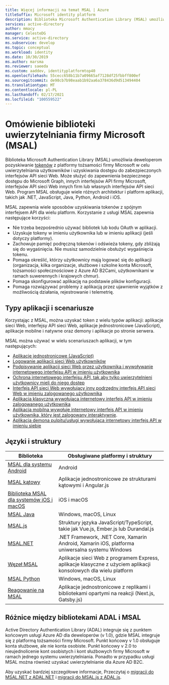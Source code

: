 ```yaml
---
title: Więcej informacji na temat MSAL | Azure
titleSuffix: Microsoft identity platform
description: Biblioteka Microsoft Authentication Library (MSAL) umożliwia deweloperom aplikacji uzyskanie tokenów w celu wywołania zabezpieczonych interfejsów API sieci Web. Te interfejsy API sieci Web mogą być Microsoft Graph, inne interfejsy API firmy Microsoft, interfejsy API sieci Web innych firm lub własny internetowy interfejs API. MSAL obsługuje wiele architektur aplikacji i platform.
services: active-directory
author: mmacy
manager: CelesteDG
ms.service: active-directory
ms.subservice: develop
ms.topic: conceptual
ms.workload: identity
ms.date: 10/30/2019
ms.author: marsma
ms.reviewer: saeeda
ms.custom: aaddev, identityplatformtop40
ms.openlocfilehash: 55cecc658b11b7a09665af7128df25fbbff800ef
ms.sourcegitcommit: de98cb7b98eaab1b92aa6a378436d9d513494404
ms.translationtype: MT
ms.contentlocale: pl-PL
ms.lasthandoff: 02/17/2021
ms.locfileid: "100559522"
---
```

# <a name="overview-of-the-microsoft-authentication-library-msal"></a>Omówienie biblioteki uwierzytelniania firmy Microsoft (MSAL)
Biblioteka Microsoft Authentication Library (MSAL) umożliwia deweloperom pozyskiwanie [tokenów](developer-glossary.md#security-token) z platformy tożsamości firmy Microsoft w celu uwierzytelniania użytkowników i uzyskiwania dostępu do zabezpieczonych interfejsów API sieci Web. Może służyć do zapewnienia bezpiecznego dostępu do Microsoft Graph, innych interfejsów API firmy Microsoft, interfejsów API sieci Web innych firm lub własnych interfejsów API sieci Web. Program MSAL obsługuje wiele różnych architektur i platform aplikacji, takich jak .NET, JavaScript, Java, Python, Android i iOS.

MSAL zapewnia wiele sposobów uzyskiwania tokenów z spójnym interfejsem API dla wielu platform. Korzystanie z usługi MSAL zapewnia następujące korzyści:

* Nie trzeba bezpośrednio używać bibliotek lub kodu OAuth w aplikacji.
* Uzyskuje tokeny w imieniu użytkownika lub w imieniu aplikacji (jeśli dotyczy platformy).
* Zachowuje pamięć podręczną tokenów i odświeża tokeny, gdy zbliżają się do wygaśnięcia. Nie musisz samodzielnie obsłużyć wygaśnięcia tokenu.
* Pomaga określić, którzy użytkownicy mają logować się do aplikacji (organizacja, kilka organizacje, służbowe i szkolne konta Microsoft, tożsamości społecznościowe z Azure AD B2Cami, użytkownikami w ramach suwerennych i krajowych chmur).
* Pomaga skonfigurować aplikację na podstawie plików konfiguracji.
* Pomaga rozwiązywać problemy z aplikacją przez ujawnienie wyjątków z możliwością działania, rejestrowanie i telemetrię.

## <a name="application-types-and-scenarios"></a>Typy aplikacji i scenariusze
Korzystając z MSAL, można uzyskać token z wielu typów aplikacji: aplikacje sieci Web, interfejsy API sieci Web, aplikacje jednostronicowe (JavaScript), aplikacje mobilne i natywne oraz demony i aplikacje po stronie serwera.

MSAL można używać w wielu scenariuszach aplikacji, w tym następujących:

* [Aplikacje jednostronicowe (JavaScript)](scenario-spa-overview.md)
* [Logowanie aplikacji sieci Web użytkowników](scenario-web-app-sign-user-overview.md)
* [Podpisywanie aplikacji sieci Web przez użytkownika i wywoływanie internetowego interfejsu API w imieniu użytkownika](scenario-web-app-call-api-overview.md)
* [Ochrona internetowego interfejsu API, tak aby tylko uwierzytelnieni użytkownicy mieli do niego dostęp](scenario-protected-web-api-overview.md)
* [Interfejs API sieci Web wywołujący inny podrzędny interfejs API sieci Web w imieniu zalogowanego użytkownika](scenario-web-api-call-api-overview.md)
* [Aplikacja klasyczna wywołująca internetowy interfejs API w imieniu zalogowanego użytkownika](scenario-desktop-overview.md)
* [Aplikacja mobilna wywołuje internetowy interfejs API w imieniu użytkownika, który jest zalogowany interaktywnie](scenario-mobile-overview.md).
* [Aplikacja demona pulpitu/usługi wywołująca internetowy interfejs API w imieniu siebie](scenario-daemon-overview.md)

## <a name="languages-and-frameworks"></a>Języki i struktury

| Biblioteka | Obsługiwane platformy i struktury|
| --- | --- |
| [MSAL dla systemu Android](https://github.com/AzureAD/microsoft-authentication-library-for-android)|Android|
| [MSAL kątowy](https://github.com/AzureAD/microsoft-authentication-library-for-js/tree/dev/lib/msal-angular)| Aplikacje jednostronicowe ze strukturami kątowymi i Angular.js|
| [Biblioteka MSAL dla systemów iOS i macOS](https://github.com/AzureAD/microsoft-authentication-library-for-objc)|iOS i macOS|
| [MSAL Java](https://github.com/AzureAD/microsoft-authentication-library-for-java)|Windows, macOS, Linux|
| [MSAL.js](https://github.com/AzureAD/microsoft-authentication-library-for-js/tree/dev/lib/msal-browser)| Struktury języka JavaScript/TypeScript, takie jak Vue.js, Ember.js lub Durandal.js|
| [MSAL.NET](https://github.com/AzureAD/microsoft-authentication-library-for-dotnet)| .NET Framework, .NET Core, Xamarin Android, Xamarin iOS, platforma uniwersalna systemu Windows|
| [Węzeł MSAL](https://github.com/AzureAD/microsoft-authentication-library-for-js/tree/dev/lib/msal-node)|Aplikacje sieci Web z programem Express, aplikacje klasyczne z użyciem aplikacji konsolowych dla wielu platform|
| [MSAL Python](https://github.com/AzureAD/microsoft-authentication-library-for-python)|Windows, macOS, Linux|
| [Reagowanie na MSAL](https://github.com/AzureAD/microsoft-authentication-library-for-js/tree/dev/lib/msal-react)| Aplikacje jednostronicowe z replikami i bibliotekami opartymi na reakcji (Next.js, Gatsby.js)|

## <a name="differences-between-adal-and-msal"></a>Różnice między bibliotekami ADAL i MSAL

Active Directory Authentication Library (ADAL) integruje się z punktem końcowym usługi Azure AD dla deweloperów (v 1.0), gdzie MSAL integruje się z platformą tożsamości firmy Microsoft. Punkt końcowy v 1.0 obsługuje konta służbowe, ale nie konta osobiste. Punkt końcowy v 2.0 to nieujednolicenie kont osobistych i kont służbowych firmy Microsoft w ramach jednego systemu uwierzytelniania. Ponadto w przypadku usługi MSAL można również uzyskać uwierzytelnianie dla Azure AD B2C.

Aby uzyskać bardziej szczegółowe informacje, Przeczytaj o [migracji do MSAL.NET z ADAL.NET](msal-net-migration.md) i [migracji do MSAL.js z ADAL.js](msal-compare-msal-js-and-adal-js.md).
